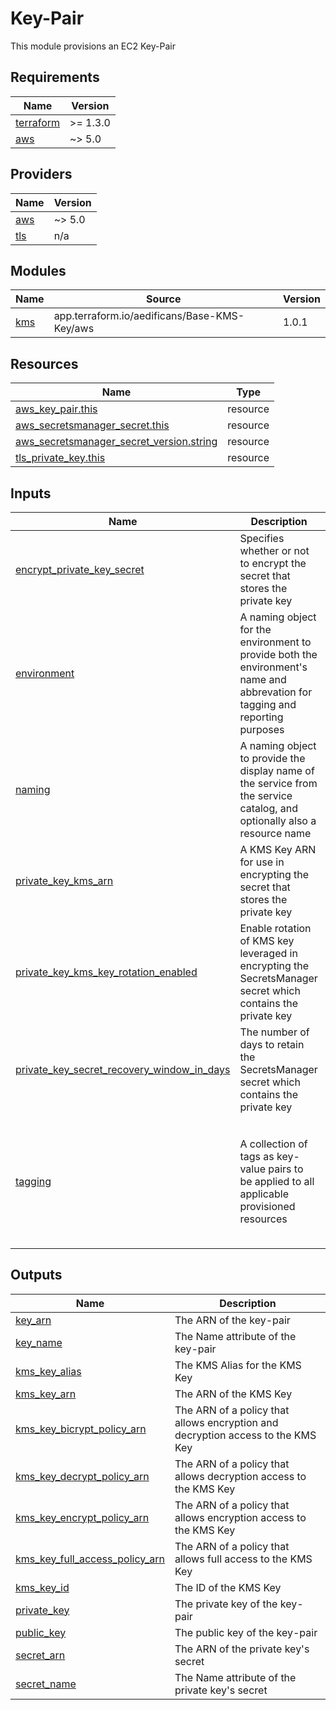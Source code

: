 # Key-Pair

This module provisions an EC2 Key-Pair

<!-- BEGIN_TF_DOCS -->
## Requirements

| Name | Version |
|------|---------|
| <a name="requirement_terraform"></a> [terraform](#requirement\_terraform) | >= 1.3.0 |
| <a name="requirement_aws"></a> [aws](#requirement\_aws) | ~> 5.0 |

## Providers

| Name | Version |
|------|---------|
| <a name="provider_aws"></a> [aws](#provider\_aws) | ~> 5.0 |
| <a name="provider_tls"></a> [tls](#provider\_tls) | n/a |

## Modules

| Name | Source | Version |
|------|--------|---------|
| <a name="module_kms"></a> [kms](#module\_kms) | app.terraform.io/aedificans/Base-KMS-Key/aws | 1.0.1 |

## Resources

| Name | Type |
|------|------|
| [aws_key_pair.this](https://registry.terraform.io/providers/hashicorp/aws/latest/docs/resources/key_pair) | resource |
| [aws_secretsmanager_secret.this](https://registry.terraform.io/providers/hashicorp/aws/latest/docs/resources/secretsmanager_secret) | resource |
| [aws_secretsmanager_secret_version.string](https://registry.terraform.io/providers/hashicorp/aws/latest/docs/resources/secretsmanager_secret_version) | resource |
| [tls_private_key.this](https://registry.terraform.io/providers/hashicorp/tls/latest/docs/resources/private_key) | resource |

## Inputs

| Name | Description | Type | Default | Required |
|------|-------------|------|---------|:--------:|
| <a name="input_encrypt_private_key_secret"></a> [encrypt\_private\_key\_secret](#input\_encrypt\_private\_key\_secret) | Specifies whether or not to encrypt the secret that stores the private key | `bool` | `true` | no |
| <a name="input_environment"></a> [environment](#input\_environment) | A naming object for the environment to provide both the environment's name and abbrevation for tagging and reporting purposes | <pre>object({<br>    name         = string<br>    abbreviation = string<br>  })</pre> | n/a | yes |
| <a name="input_naming"></a> [naming](#input\_naming) | A naming object to provide the display name of the service from the service catalog, and optionally also a resource name | <pre>object({<br>    display  = string<br>    resource = optional(string, null)<br>  })</pre> | n/a | yes |
| <a name="input_private_key_kms_arn"></a> [private\_key\_kms\_arn](#input\_private\_key\_kms\_arn) | A KMS Key ARN for use in encrypting the secret that stores the private key | `string` | `null` | no |
| <a name="input_private_key_kms_key_rotation_enabled"></a> [private\_key\_kms\_key\_rotation\_enabled](#input\_private\_key\_kms\_key\_rotation\_enabled) | Enable rotation of KMS key leveraged in encrypting the SecretsManager secret which contains the private key | `bool` | `true` | no |
| <a name="input_private_key_secret_recovery_window_in_days"></a> [private\_key\_secret\_recovery\_window\_in\_days](#input\_private\_key\_secret\_recovery\_window\_in\_days) | The number of days to retain the SecretsManager secret which contains the private key | `number` | `0` | no |
| <a name="input_tagging"></a> [tagging](#input\_tagging) | A collection of tags as key-value pairs to be applied to all applicable provisioned resources | <pre>object({<br>    additional_tags = optional(map(any), {})<br>    network         = string<br>    organization    = string<br>    owner           = string<br>    service_name    = optional(string, null)<br>    service_pattern = string<br>    tag_key_prefix  = string<br>  })</pre> | n/a | yes |

## Outputs

| Name | Description |
|------|-------------|
| <a name="output_key_arn"></a> [key\_arn](#output\_key\_arn) | The ARN of the key-pair |
| <a name="output_key_name"></a> [key\_name](#output\_key\_name) | The Name attribute of the key-pair |
| <a name="output_kms_key_alias"></a> [kms\_key\_alias](#output\_kms\_key\_alias) | The KMS Alias for the KMS Key |
| <a name="output_kms_key_arn"></a> [kms\_key\_arn](#output\_kms\_key\_arn) | The ARN of the KMS Key |
| <a name="output_kms_key_bicrypt_policy_arn"></a> [kms\_key\_bicrypt\_policy\_arn](#output\_kms\_key\_bicrypt\_policy\_arn) | The ARN of a policy that allows encryption and decryption access to the KMS Key |
| <a name="output_kms_key_decrypt_policy_arn"></a> [kms\_key\_decrypt\_policy\_arn](#output\_kms\_key\_decrypt\_policy\_arn) | The ARN of a policy that allows decryption access to the KMS Key |
| <a name="output_kms_key_encrypt_policy_arn"></a> [kms\_key\_encrypt\_policy\_arn](#output\_kms\_key\_encrypt\_policy\_arn) | The ARN of a policy that allows encryption access to the KMS Key |
| <a name="output_kms_key_full_access_policy_arn"></a> [kms\_key\_full\_access\_policy\_arn](#output\_kms\_key\_full\_access\_policy\_arn) | The ARN of a policy that allows full access to the KMS Key |
| <a name="output_kms_key_id"></a> [kms\_key\_id](#output\_kms\_key\_id) | The ID of the KMS Key |
| <a name="output_private_key"></a> [private\_key](#output\_private\_key) | The private key of the key-pair |
| <a name="output_public_key"></a> [public\_key](#output\_public\_key) | The public key of the key-pair |
| <a name="output_secret_arn"></a> [secret\_arn](#output\_secret\_arn) | The ARN of the private key's secret |
| <a name="output_secret_name"></a> [secret\_name](#output\_secret\_name) | The Name attribute of the private key's secret |
<!-- END_TF_DOCS -->
